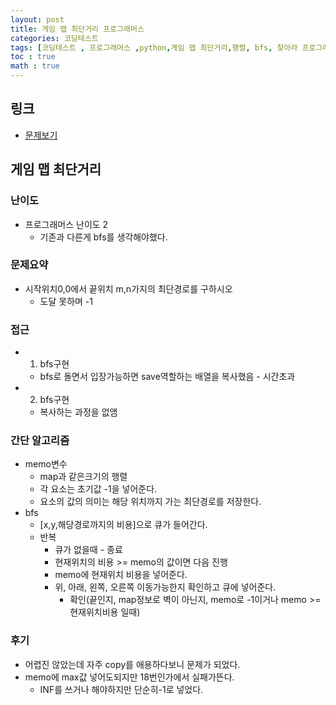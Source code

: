 ```yaml
---
layout: post
title: 게임 맵 최단거리 프로그래머스
categories: 코딩테스트
tags: [코딩테스트 , 프로그래머스 ,python,게임 맵 최단거리,행렬, bfs, 찾아라 프로그래밍 마에스터,dp,dynamic programming,다이나믹]
toc : true
math : true
---
```


## 링크
- [문제보기](https://programmers.co.kr/learn/courses/30/lessons/1844)

## 게임 맵 최단거리

### 난이도
- 프로그래머스 난이도 2
  - 기존과 다른게 bfs를 생각해야했다.

### 문제요약
- 시작위치0,0에서 끝위치 m,n가지의 최단경로를 구하시오
  - 도달 못하며 -1 

### 접근
- 1. bfs구현
  - bfs로 돌면서 입장가능하면 save역할하는 배열을 복사했음 - 시간초과
- 2. bfs구현
  - 복사하는 과정을 없앰

### 간단 알고리즘
- memo변수
  - map과 같은크기의 행렬
  - 각 요소는 초기값 -1을 넣어준다.
  - 요소의 값의 의미는 해당 위치까지 가는 최단경로를 저장한다.
- bfs
  - [x,y,해당경로까지의 비용]으로 큐가 들어간다.
  - 반복
    - 큐가 없을때 - 종료
    - 현재위치의 비용 >= memo의 값이면 다음 진행
    - memo에 현재위치 비용을 넣어준다.
    - 위, 아래, 왼쪽, 오른쪽 이동가능한지 확인하고 큐에 넣어준다.
      - 확인(끝인지, map정보로 벽이 아닌지, memo로 -1이거나 memo >= 현재위치비용 일때)
  

### 후기
- 어렵진 않았는데 자주 copy를 애용하다보니 문제가 되었다.
- memo에 max값 넣어도되지만 18번인가에서 실패가뜬다.
  - INF를 쓰거나 해야하지만 단순히-1로 넣었다.

